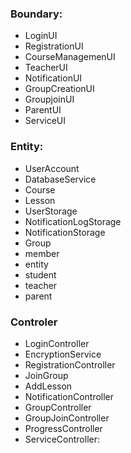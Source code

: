 ### Boundary:
  + LoginUI
  + RegistrationUI
  + CourseManagemenUI
  + TeacherUI
  + NotificationUI
  + GroupCreationUI
  + GroupjoinUI
  + ParentUI
  + ServiceUI
### Entity:
+ UserAccount
+ DatabaseService
+ Course
+ Lesson
+ UserStorage
+ NotificationLogStorage
+ NotificationStorage
+ Group
+ member
+ entity
+ student
+ teacher
+ parent
### Controler
+ LoginController
+ EncryptionService
+ RegistrationController
+ JoinGroup
+ AddLesson
+ NotificationController
+ GroupController
+ GroupJoinController
+ ProgressController
+ ServiceController:

